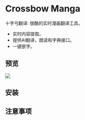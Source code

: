 # Crossbow Manga
十字弓翻译: 很酷的实时漫画翻译工具。

- 实时内容提取。
- 提供AI翻译，朗读和字典接口。
- 一键嵌字。

## 预览
![](https://github.com/GoodManWEN/crossbow-manga/raw/main/misc/preview1.gif)

## 安装

## 注意事项
